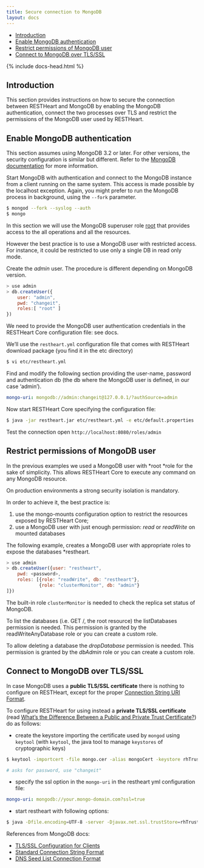 ```yaml
---
title: Secure connection to MongoDB
layout: docs
---
```


<div markdown="1" class="d-none d-xl-block col-xl-2 order-last bd-toc">

- [Introduction](#introduction)
- [Enable MongoDB authentication](#enable-mongodb-authentication)
- [Restrict permissions of MongoDB user](#restrict-permissions-of-mongodb-user)
- [Connect to MongoDB over TLS/SSL](#connect-to-mongodb-over-tlsssl)

</div>
<div markdown="1" class="col-12 col-md-9 col-xl-8 py-md-3 bd-content">

{% include docs-head.html %}

## Introduction

This section provides instructions on how to secure the connection between RESTHeart and MongoDB by enabling the MongoDB authentication, connect the two processes over TLS and restrict the permissions of the MongoDB user used by RESTHeart.

## Enable MongoDB authentication

This section assumes using MongoDB 3.2 or later. For other versions, the security
configuration is similar but different. Refer to the [MongoDB
documentation](https://docs.mongodb.org/manual/tutorial/enable-authentication/)
for more information.

Start MongoDB with authentication and connect to the MongoDB instance
from a client running on the same system. This access is made possible
by the localhost exception. Again, you might prefer to run the MongoDB
process in background, using the `--fork` parameter.

``` bash
$ mongod --fork --syslog --auth
$ mongo
```

In this section we will use the MongoDB superuser
role [root](https://docs.mongodb.org/manual/reference/built-in-roles/#superuser-roles)
that provides access to the all operations and all the resources.

However the best practice is to use a MongoDB user with
restricted access. For instance, it could be restricted to use only a
single DB in read only mode.

Create the *admin* user. The procedure is different depending on MongoDB
version.


```javascript
> use admin
> db.createUser({
    user: "admin",
    pwd: "changeit",
    roles:[ "root" ]
})
```

We need to provide the MongoDB user authentication credentials in the RESTHeart Core configuration file: see docs.

We’ll use the `restheart.yml` configuration file that comes with RESTHeart download package (you find it in the etc directory)


``` bash
$ vi etc/restheart.yml
```

Find and modify the following section providing the user-name, password
and authentication db (the db where the MongoDB user is defined, in our
case ‘admin’).


``` yml
mongo-uri: mongodb://admin:changeit@127.0.0.1/?authSource=admin
```

Now start RESTHeart Core specifying the configuration file:

``` bash
$ java -jar restheart.jar etc/restheart.yml -e etc/default.properties
```

Test the connection open `http://localhost:8080/roles/admin`

## Restrict permissions of MongoDB user

In the previous examples we used a MongoDB user with *root *role for the sake of simplicity. This allows RESTHeart Core to execute any command on any MongoDB resource.

On production environments a strong security isolation is mandatory.

In order to achieve it, the best practice is:

1. use the mongo-mounts configuration option to restrict the resources exposed by RESTHeart Core;
2. use a MongoDB user with just enough permission: *read* or *readWrite* on mounted databases

The following example, creates a MongoDB user with appropriate roles to expose the databases *restheart.


```javascript
> use admin
> db.createUser({user: "restheart",
    pwd: <password>,
    roles: [{role: "readWrite", db: "restheart"},
            {role: "clusterMonitor", db: "admin"}
]})
```

The built-in role `clusterMonitor` is needed to check the replica set status of MongoDB.

To list the databases (i.e. GET /, the root resource) the listDatabases permission is needed. This permission is granted by the
readWriteAnyDatabase role or you can create a custom role.

To allow deleting a database the *dropDatabase* permission is needed.
This permission is granted by the *dbAdmin* role or you can create a
custom role.

## Connect to MongoDB over TLS/SSL

In case MongoDB uses a __public TLS/SSL certificate__ there is nothing to configure on RESTHeart, except for the proper [Connection String URI Format](https://docs.mongodb.com/manual/reference/connection-string/).

To configure RESTHeart for using instead a __private TLS/SSL certificate__ (read [What’s the Difference Between a Public and Private Trust Certificate?](https://www.entrust.com/it/blog/2019/03/difference-between-a-public-and-private-trust-certificate/)) do as follows:

* create the keystore importing the certificate used by `mongod` using `keytool` (with `keytool`, the java tool to manage `keystores` of cryptographic keys)


``` bash
$ keytool -importcert -file mongo.cer -alias mongoCert -keystore rhTrustStore

# asks for password, use "changeit"
```

* specify the ssl option in the `mongo-uri` in the restheart yml configuration file:


``` yml
mongo-uri: mongodb://your.mongo-domain.com?ssl=true
```
* start restheart with following options:


``` bash
$ java -Dfile.encoding=UTF-8 -server -Djavax.net.ssl.trustStore=rhTrustStore -Djavax.net.ssl.trustStorePassword=changeit -Djavax.security.auth.useSubjectCredsOnly=false -jar restheart.jar etc/restheart.yml -e etc/default.properties
```

References from MongoDB docs:
 - [TLS/SSL Configuration for Clients](https://docs.mongodb.com/manual/tutorial/configure-ssl-clients/#tls-ssl-configuration-for-clients)
 - [Standard Connection String Format](https://docs.mongodb.com/manual/reference/connection-string/#standard-connection-string-format)
 - [DNS Seed List Connection Format](https://docs.mongodb.com/manual/reference/connection-string/#dns-seed-list-connection-format)

</div>
